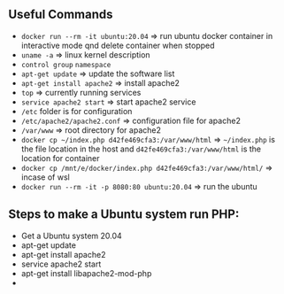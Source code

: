 ## Useful Commands

- `docker run --rm -it ubuntu:20.04` => run ubuntu docker container in interactive mode qnd delete container when stopped
- `uname -a` => linux kernel description
- `control group` `namespace`
- `apt-get update` => update the software list
- `apt-get install apache2` => install apache2
- `top` => currently running services
- `service apache2 start` => start apache2 service
- `/etc` folder is for configuration
- `/etc/apache2/apache2.conf` => configuration file for apache2
- `/var/www` => root directory for apache2
- `docker cp ~/index.php d42fe469cfa3:/var/www/html` => `~/index.php` is the file location in the host and `d42fe469cfa3:/var/www/html` is the location for container
- `docker cp /mnt/e/docker/index.php d42fe469cfa3:/var/www/html/` => incase of wsl
- `docker run --rm -it -p 8080:80 ubuntu:20.04` => run the ubuntu

## Steps to make a Ubuntu system run PHP:

- Get a Ubuntu system 20.04
- apt-get update
- apt-get install apache2
- service apache2 start
- apt-get install libapache2-mod-php
-
